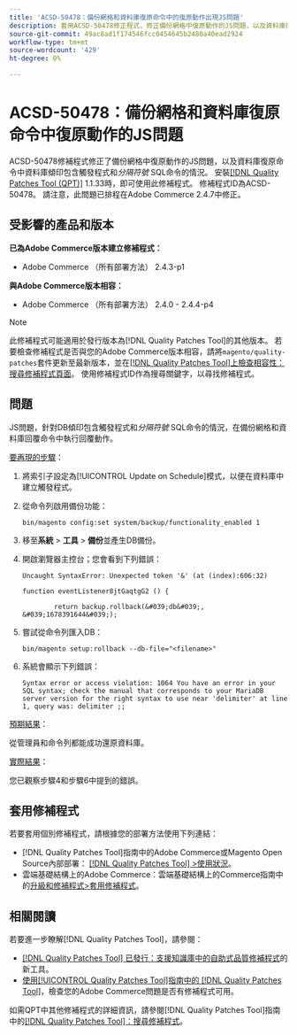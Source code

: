 ```yaml
---
title: 'ACSD-50478：備份網格和資料庫復原命令中的復原動作出現JS問題'
description: 套用ACSD-50478修正程式，修正備份網格中復原動作的JS問題，以及資料庫復原命令（針對DB傾印包含觸發程式和*分隔符號* SQL命令的情況）。
source-git-commit: 49ac8ad1f174546fcc0454645b2480a40ead2924
workflow-type: tm+mt
source-wordcount: '429'
ht-degree: 0%

---
```


# ACSD-50478：備份網格和資料庫復原命令中復原動作的JS問題

ACSD-50478修補程式修正了備份網格中復原動作的JS問題，以及資料庫復原命令中資料庫傾印包含觸發程式和&#x200B;*分隔符號* SQL命令的情況。 安裝[[!DNL Quality Patches Tool (QPT)]](https://experienceleague.adobe.com/en/docs/commerce-knowledge-base/kb/announcements/commerce-announcements/magento-quality-patches-released-new-tool-to-self-serve-quality-patches) 1.1.33時，即可使用此修補程式。 修補程式ID為ACSD-50478。 請注意，此問題已排程在Adobe Commerce 2.4.7中修正。

## 受影響的產品和版本

**已為Adobe Commerce版本建立修補程式：**

* Adobe Commerce （所有部署方法） 2.4.3-p1

**與Adobe Commerce版本相容：**

* Adobe Commerce （所有部署方法） 2.4.0 - 2.4.4-p4

>[!NOTE]
>
>此修補程式可能適用於發行版本為[!DNL Quality Patches Tool]的其他版本。 若要檢查修補程式是否與您的Adobe Commerce版本相容，請將`magento/quality-patches`套件更新至最新版本，並在[[!DNL Quality Patches Tool]上檢查相容性：搜尋修補程式頁面](https://experienceleague.adobe.com/tools/commerce-quality-patches/index.html)。 使用修補程式ID作為搜尋關鍵字，以尋找修補程式。

## 問題

JS問題，針對DB傾印包含觸發程式和&#x200B;*分隔符號* SQL命令的情況，在備份網格和資料庫回覆命令中執行回覆動作。

<u>要再現的步驟</u>：

1. 將索引子設定為[!UICONTROL Update on Schedule]模式，以便在資料庫中建立觸發程式。
1. 從命令列啟用備份功能：

   `bin/magento config:set system/backup/functionality_enabled 1`

1. 移至&#x200B;**系統** > **工具** > **備份**&#x200B;並產生DB備份。
1. 開啟瀏覽器主控台；您會看到下列錯誤：

   ```
   Uncaught SyntaxError: Unexpected token '&' (at (index):606:32)
   
   function eventListener8jtGaqtgG2 () {
   
           return backup.rollback(&#039;db&#039;, &#039;1678391644&#039;);
   ```

1. 嘗試從命令列匯入DB：

   `bin/magento setup:rollback --db-file="<filename>"`

1. 系統會顯示下列錯誤：

   ```
   Syntax error or access violation: 1064 You have an error in your SQL syntax; check the manual that corresponds to your MariaDB server version for the right syntax to use near 'delimiter' at line 1, query was: delimiter ;;
   ```

<u>預期結果</u>：

從管理員和命令列都能成功還原資料庫。

<u>實際結果</u>：

您已觀察步驟4和步驟6中提到的錯誤。

## 套用修補程式

若要套用個別修補程式，請根據您的部署方法使用下列連結：

* [!DNL Quality Patches Tool]指南中的Adobe Commerce或Magento Open Source內部部署： [[!DNL Quality Patches Tool] >使用狀況](https://experienceleague.adobe.com/docs/commerce-operations/tools/quality-patches-tool/usage.html)。
* 雲端基礎結構上的Adobe Commerce：雲端基礎結構上的Commerce指南中的[升級和修補程式>套用修補程式](https://experienceleague.adobe.com/docs/commerce-cloud-service/user-guide/develop/upgrade/apply-patches.html)。

## 相關閱讀

若要進一步瞭解[!DNL Quality Patches Tool]，請參閱：

* [[!DNL Quality Patches Tool] 已發行：支援知識庫中的自助式品質修補程式](https://experienceleague.adobe.com/en/docs/commerce-knowledge-base/kb/announcements/commerce-announcements/magento-quality-patches-released-new-tool-to-self-serve-quality-patches)的新工具。
* [使用[!UICONTROL Quality Patches Tool]指南中的 [!DNL Quality Patches Tool]](/help/tools/quality-patches-tool/patches-available-in-qpt/check-patch-for-magento-issue-with-magento-quality-patches.md)，檢查您的Adobe Commerce問題是否有修補程式可用。


如需QPT中其他修補程式的詳細資訊，請參閱[!DNL Quality Patches Tool]指南中的[[!DNL Quality Patches Tool]：搜尋修補程式](https://experienceleague.adobe.com/tools/commerce-quality-patches/index.html)。
